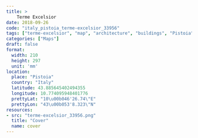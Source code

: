 ```yaml
---
title: > 
    Terme Excelsior
date: 2018-09-26
code: "italy_pistoia_terme-excelsior_33956"
tags: ["terme-excelsior", "map", "architecture", "buildings", "Pistoia", "Italy"]
categories: ["Maps"]
draft: false
format:
  width: 210
  height: 297
  unit: 'mm'
location:
  place: "Pistoia"
  country: "Italy"
  latitude: 43.885645402494355
  longitude: 10.774095948401776
  prettyLat: "10\u00b046'26.74\"E"
  prettyLon: "43\u00b053'8.323\"N"
resources:
- src: "terme-excelsior_33956.png"
  title: "Cover"
  name: cover
---
```

